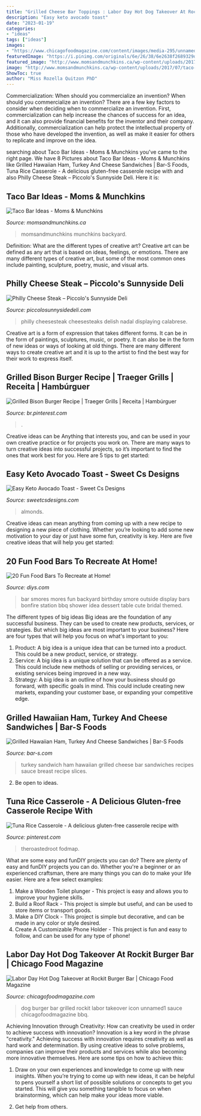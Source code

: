 ```yaml
---
title: "Grilled Cheese Bar Toppings : Labor Day Hot Dog Takeover At Rockit Burger Bar"
description: "Easy keto avocado toast"
date: "2023-01-19"
categories:
- "ideas"
tags: ["ideas"]
images:
- "https://www.chicagofoodmagazine.com/content/images/media-295/unnamed1.jpg"
featuredImage: "https://i.pinimg.com/originals/6e/26/38/6e2638f2689329d1a89201c9644cffda.jpg"
featured_image: "http://www.momsandmunchkins.ca/wp-content/uploads/2017/07/taco-bar-1.jpg"
image: "http://www.momsandmunchkins.ca/wp-content/uploads/2017/07/taco-bar-1.jpg"
ShowToc: true
author: "Miss Rozella Quitzon PhD"
---
```



Commercialization: When should you commercialize an invention?
When should you commercialize an invention? 
There are a few key factors to consider when deciding when to commercialize an invention. First, commercialization can help increase the chances of success for an idea, and it can also provide financial benefits for the inventor and their company. Additionally, commercialization can help protect the intellectual property of those who have developed the invention, as well as make it easier for others to replicate and improve on the idea.

	

		
searching about Taco Bar Ideas - Moms &amp; Munchkins you've came to the right page. We have 8 Pictures about Taco Bar Ideas - Moms &amp; Munchkins like Grilled Hawaiian Ham, Turkey And Cheese Sandwiches | Bar-S Foods, Tuna Rice Casserole - A delicious gluten-free casserole recipe with and also Philly Cheese Steak – Piccolo&#039;s Sunnyside Deli. Here it is:
		
    
## Taco Bar Ideas - Moms &amp; Munchkins

<img loading=lazy src="http://www.momsandmunchkins.ca/wp-content/uploads/2017/07/taco-bar-1.jpg" onerror="this.onerror=null;this.src='https://tse3.mm.bing.net/th?id=OIP.07hWtmrp6rhzOmGBBXjIeQHaFJ&amp;pid=15.1';" alt="Taco Bar Ideas - Moms &amp; Munchkins">

_Source: momsandmunchkins.ca_

>momsandmunchkins munchkins backyard. 

	

Definition: What are the different types of creative art?
Creative art can be defined as any art that is based on ideas, feelings, or emotions. There are many different types of creative art, but some of the most common ones include painting, sculpture, poetry, music, and visual arts.

    
## Philly Cheese Steak – Piccolo&#039;s Sunnyside Deli

<img loading=lazy src="https://piccolosunnysidedeli.com/storage/2021/01/1498851838-shot-2-195-1536x1024.jpg" onerror="this.onerror=null;this.src='https://tse3.mm.bing.net/th?id=OIP.6z6q8j9NPkqYMYTX5cW30wHaE8&amp;pid=15.1';" alt="Philly Cheese Steak – Piccolo&#039;s Sunnyside Deli">

_Source: piccolosunnysidedeli.com_

>philly cheesesteak cheesesteaks delish nadal displaying calabrese. 

	

Creative art is a form of expression that takes different forms. It can be in the form of paintings, sculptures, music, or poetry. It can also be in the form of new ideas or ways of looking at old things. There are many different ways to create creative art and it is up to the artist to find the best way for their work to express itself.

    
## Grilled Bison Burger Recipe | Traeger Grills | Receita | Hambúrguer

<img loading=lazy src="https://i.pinimg.com/originals/6e/26/38/6e2638f2689329d1a89201c9644cffda.jpg" onerror="this.onerror=null;this.src='https://tse3.mm.bing.net/th?id=OIP.AtZIwfL4aK8A7o3TvfkfcgHaLH&amp;pid=15.1';" alt="Grilled Bison Burger Recipe | Traeger Grills | Receita | Hambúrguer">

_Source: br.pinterest.com_

>. 

	

Creative ideas can be Anything that interests you, and can be used in your own creative practice or for projects you work on. There are many ways to turn creative ideas into successful projects, so it’s important to find the ones that work best for you. Here are 5 tips to get started: 

    
## Easy Keto Avocado Toast - Sweet Cs Designs

<img loading=lazy src="https://sweetcsdesigns.com/wp-content/uploads/2019/04/Keto-Avocado-Toast-with-proscuitto-and-arugula-recipe-picture.jpg" onerror="this.onerror=null;this.src='https://tse3.mm.bing.net/th?id=OIP.WjIfeEAJzbWs2zGS0DfP1QHaLG&amp;pid=15.1';" alt="Easy Keto Avocado Toast - Sweet Cs Designs">

_Source: sweetcsdesigns.com_

>almonds. 

	

Creative ideas can mean anything from coming up with a new recipe to designing a new piece of clothing. Whether you’re looking to add some new motivation to your day or just have some fun, creativity is key. Here are five creative ideas that will help you get started: 

    
## 20 Fun Food Bars To Recreate At Home!

<img loading=lazy src="http://cdn.diys.com/wp-content/uploads/2015/10/Smores-Bar.jpg" onerror="this.onerror=null;this.src='https://tse4.mm.bing.net/th?id=OIP.WM7A0_djJtRmsKDiTb75-QHaLJ&amp;pid=15.1';" alt="20 Fun Food Bars To Recreate at Home!">

_Source: diys.com_

>bar smores mores fun backyard birthday smore outside display bars bonfire station bbq shower idea dessert table cute bridal themed. 

	

The different types of big ideas
Big ideas are the foundation of any successful business. They can be used to create new products, services, or strategies. But which big ideas are most important to your business? Here are four types that will help you focus on what's important to you: 
1. Product: A big idea is a unique idea that can be turned into a product. This could be a new product, service, or strategy. 
2. Service: A big idea is a unique solution that can be offered as a service. This could include new methods of selling or providing services, or existing services being improved in a new way. 
3. Strategy: A big idea is an outline of how your business should go forward, with specific goals in mind. This could include creating new markets, expanding your customer base, or expanding your competitive edge.

    
## Grilled Hawaiian Ham, Turkey And Cheese Sandwiches | Bar-S Foods

<img loading=lazy src="https://www.bar-s.com/assets/client_files/images/recipe_tile_images/GRILLED_HAWAIIAN_HAM_AND_TURKEY_SANDWICH_1000x1000.jpg" onerror="this.onerror=null;this.src='https://tse4.mm.bing.net/th?id=OIP.A6bl7XepjdThC0ir1_TS8QHaHa&amp;pid=15.1';" alt="Grilled Hawaiian Ham, Turkey And Cheese Sandwiches | Bar-S Foods">

_Source: bar-s.com_

>turkey sandwich ham hawaiian grilled cheese bar sandwiches recipes sauce breast recipe slices. 

	

2. Be open to ideas.

    
## Tuna Rice Casserole - A Delicious Gluten-free Casserole Recipe With

<img loading=lazy src="https://i.pinimg.com/736x/eb/9d/40/eb9d4045e4e66461f2acdfa8fc358723.jpg" onerror="this.onerror=null;this.src='https://tse3.mm.bing.net/th?id=OIP.-9Fsrkj6ne0NCij_tVJlEgHaLH&amp;pid=15.1';" alt="Tuna Rice Casserole - A delicious gluten-free casserole recipe with">

_Source: pinterest.com_

>theroastedroot fodmap. 

	

What are some easy and funDIY projects you can do?
There are plenty of easy and funDIY projects you can do. Whether you're a beginner or an experienced craftsman, there are many things you can do to make your life easier. Here are a few select examples: 
1. Make a Wooden Toilet plunger - This project is easy and allows you to improve your hygiene skills. 
2. Build a Roof Rack - This project is simple but useful, and can be used to store items or transport goods. 
3. Make a DIY Clock - This project is simple but decorative, and can be made in any color or style desired. 
4. Create A Customizable Phone Holder - This project is fun and easy to follow, and can be used for any type of phone!

    
## Labor Day Hot Dog Takeover At Rockit Burger Bar | Chicago Food Magazine

<img loading=lazy src="https://www.chicagofoodmagazine.com/content/images/media-295/unnamed1.jpg" onerror="this.onerror=null;this.src='https://tse4.mm.bing.net/th?id=OIP.8SxYRhlwhsC7iL8REQkEtQHaLH&amp;pid=15.1';" alt="Labor Day Hot Dog Takeover at Rockit Burger Bar | Chicago Food Magazine">

_Source: chicagofoodmagazine.com_

>dog burger bar grilled rockit labor takeover icon unnamed1 sauce chicagofoodmagazine bbq. 

	

Achieving Innovation through Creativity: How can creativity be used in order to achieve success with innovation?
Innovation is a key word in the phrase "creativity." Achieving success with innovation requires creativity as well as hard work and determination. By using creative ideas to solve problems, companies can improve their products and services while also becoming more innovative themselves. Here are some tips on how to achieve this: 
1. Draw on your own experiences and knowledge to come up with new insights. When you’re trying to come up with new ideas, it can be helpful to pens yourself a short list of possible solutions or concepts to get you started. This will give you something tangible to focus on when brainstorming, which can help make your ideas more viable. 

2. Get help from others.

